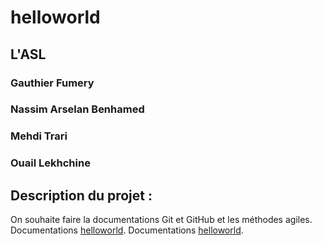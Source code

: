 # helloworld
## L'ASL
### Gauthier Fumery
### Nassim Arselan Benhamed
### Mehdi Trari
### Ouail Lekhchine
## Description du projet :
On souhaite faire la documentations Git et GitHub et les méthodes agiles.
Documentations [helloworld](noticeGit.md).
Documentations [helloworld](noticeGitHub.md).
